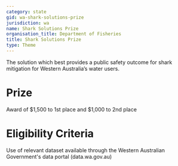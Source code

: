 ```yaml
---
category: state
gid: wa-shark-solutions-prize
jurisdiction: wa
name: Shark Solutions Prize
organisation_title: Department of Fisheries
title: Shark Solutions Prize
type: Theme
---
```


The solution which best provides a public safety outcome for shark mitigation for Western Australia’s water users.

# Prize
Award of $1,500 to 1st place and $1,000 to 2nd place

# Eligibility Criteria
Use of relevant dataset available through the Western Australian Government's data portal (data.wa.gov.au)
